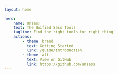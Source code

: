 ```yaml
---
layout: home

hero:
    name: Unsass
    text: The Unified Sass Tools
    tagline: Find the right tools for right thing
    actions:
        - theme: brand
          text: Getting Started
          link: /guide/introduction
        - theme: alt
          text: View on GitHub
          link: https://github.com/unsass
---
```

